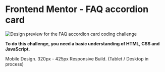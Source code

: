 # Frontend Mentor - FAQ accordion card

![Design preview for the FAQ accordion card coding challenge](./design/desktop-preview.jpg)


**To do this challenge, you need a basic understanding of HTML, CSS and JavaScript.**

Mobile Design. 320px - 425px Responsive Build. 
(Tablet / Desktop in process)
